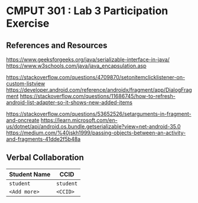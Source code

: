 # CMPUT 301 : Lab 3 Participation Exercise

## References and Resources

https://www.geeksforgeeks.org/java/serializable-interface-in-java/
https://www.w3schools.com/java/java_encapsulation.asp

https://stackoverflow.com/questions/4709870/setonitemclicklistener-on-custom-listview
https://developer.android.com/reference/androidx/fragment/app/DialogFragment
https://stackoverflow.com/questions/11686745/how-to-refresh-android-list-adapter-so-it-shows-new-added-items

https://stackoverflow.com/questions/53652526/setarguments-in-fragment-and-oncreate
https://learn.microsoft.com/en-us/dotnet/api/android.os.bundle.getserializable?view=net-android-35.0
https://medium.com/%40jskh1999/passing-objects-between-an-activity-and-fragments-41dde2f5b48a

## Verbal Collaboration

| Student Name | CCID      |
| ------------ | --------- |
| `student`    | `student` |
| `<Add more>` | `<CCID>`  |
